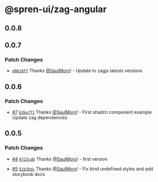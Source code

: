 # @spren-ui/zag-angular

## 0.0.8

## 0.0.7

### Patch Changes

- [`d8618ff`](https://github.com/spren-ui/spren-ui/commit/d8618ff07ffd1f28b72d7c216fe7d14665bfa8de) Thanks [@SaulMoro](https://github.com/SaulMoro)! - Update to zagjs latests versions

## 0.0.6

### Patch Changes

- [#7](https://github.com/spren-ui/spren-ui/pull/7) [`b2baf71`](https://github.com/spren-ui/spren-ui/commit/b2baf7194c138b8f411f4ae1179dda82e1f3381a) Thanks [@SaulMoro](https://github.com/SaulMoro)! - First shadcn component example
  Update zag dependencies

## 0.0.5

### Patch Changes

- [#4](https://github.com/spren-ui/spren-ui/pull/4) [`6723cdb`](https://github.com/spren-ui/spren-ui/commit/6723cdba25a50fa62c260302712b805b8ac32591) Thanks [@SaulMoro](https://github.com/SaulMoro)! - first version

- [#5](https://github.com/spren-ui/spren-ui/pull/5) [`51b3bdc`](https://github.com/spren-ui/spren-ui/commit/51b3bdc8f31b6168c4675e17cb2976d97b825f10) Thanks [@SaulMoro](https://github.com/SaulMoro)! - Fix bind undefined styles and add storybook docs
